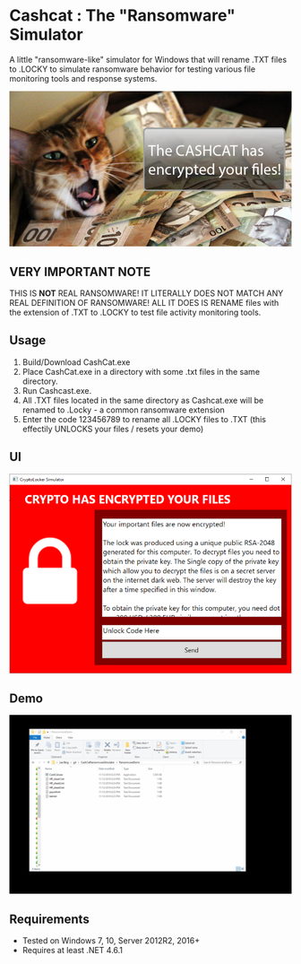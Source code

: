 Cashcat : The "Ransomware" Simulator
==================
A little "ransomware-like" simulator for Windows that will rename .TXT files to .LOCKY to simulate ransomware behavior for testing various file monitoring tools and response systems.

![](.\img\cashcat.png)

## VERY IMPORTANT NOTE
THIS IS **NOT** REAL RANSOMWARE! IT LITERALLY DOES NOT MATCH ANY REAL DEFINITION OF RANSOMWARE! ALL IT DOES IS RENAME files with the extension of .TXT to .LOCKY to test file activity monitoring tools.

## Usage
1. Build/Download CashCat.exe 
2. Place CashCat.exe in a directory with some .txt files in the same directory.
3. Run Cashcast.exe.
4. All .TXT files located in the same directory as Cashcat.exe will be renamed to .Locky - a common ransomware extension
5. Enter the code 123456789 to rename all .LOCKY files to .TXT (this effectily UNLOCKS your files / resets your demo)

## UI
![](.\img\CryptoLocker_Simulator.png)

## Demo
![](.\img\cashcatdemo.gif)

## Requirements
+ Tested on Windows 7, 10, Server 2012R2, 2016+ 
+ Requires at least .NET 4.6.1